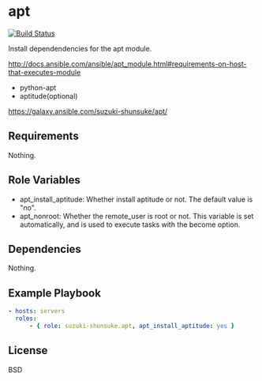 apt
=========

[![Build Status](https://travis-ci.org/suzuki-shunsuke/ansible-apt.svg?branch=master)](https://travis-ci.org/suzuki-shunsuke/ansible-apt)

Install dependendencies for the apt module.

http://docs.ansible.com/ansible/apt_module.html#requirements-on-host-that-executes-module

* python-apt
* aptitude(optional)

https://galaxy.ansible.com/suzuki-shunsuke/apt/

Requirements
------------

Nothing.

Role Variables
--------------

* apt_install_aptitude: Whether install aptitude or not. The default value is "no".
* apt_nonroot: Whether the remote_user is root or not. This variable is set automatically, and is used to execute tasks with the become option.

Dependencies
------------

Nothing.

Example Playbook
----------------

```yaml
- hosts: servers
  roles:
      - { role: suzuki-shunsuke.apt, apt_install_aptitude: yes }
```

License
-------

BSD
